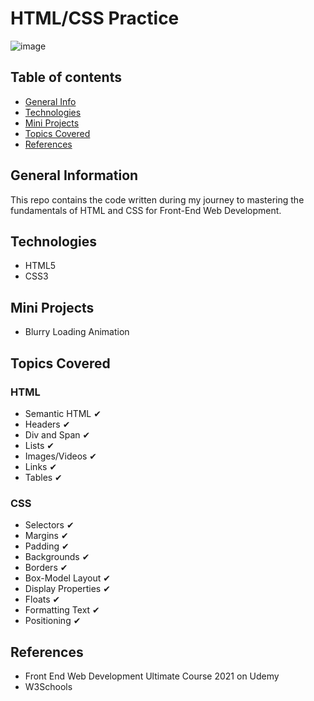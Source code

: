 # HTML/CSS Practice

![image](https://user-images.githubusercontent.com/55777067/127402911-367481db-9bf8-4e71-8f55-edf044947e29.png)

## Table of contents
* [General Info](#general-info)
* [Technologies](#technologies)
* [Mini Projects](#mini-projects)
* [Topics Covered](#topics-covered)
* [References](#references)


## General Information
This repo contains the code written during my journey to mastering the fundamentals of HTML and CSS for Front-End Web Development. 

## Technologies
- HTML5
- CSS3

## Mini Projects
- Blurry Loading Animation

## Topics Covered

### HTML
- Semantic HTML ✔
- Headers ✔
- Div and Span ✔
- Lists ✔
- Images/Videos ✔
- Links ✔
- Tables ✔

### CSS
- Selectors ✔
- Margins ✔
- Padding ✔
- Backgrounds ✔
- Borders ✔
- Box-Model Layout ✔
- Display Properties ✔
- Floats ✔
- Formatting Text ✔
- Positioning ✔


## References

- Front End Web Development Ultimate Course 2021 on Udemy 
- W3Schools
